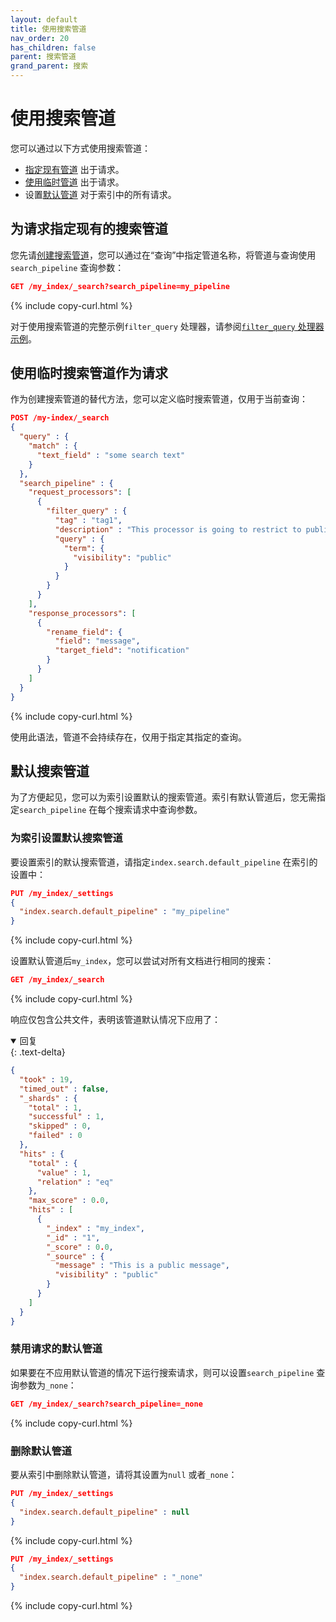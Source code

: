 ```yaml
---
layout: default
title: 使用搜索管道
nav_order: 20
has_children: false
parent: 搜索管道
grand_parent: 搜索
---
```


# 使用搜索管道

您可以通过以下方式使用搜索管道：

- [指定现有管道](#specifying-an-existing-search-pipeline-for-a-request) 出于请求。
- [使用临时管道](#using-a-temporary-search-pipeline-for-a-request) 出于请求。
- 设置[默认管道](#default-search-pipeline) 对于索引中的所有请求。

## 为请求指定现有的搜索管道

您先请[创建搜索管道]({{site.url}}{{site.baseurl}}/search-plugins/search-pipelines/creating-search-pipeline/)，您可以通过在“查询”中指定管道名称，将管道与查询使用`search_pipeline` 查询参数：

```json
GET /my_index/_search?search_pipeline=my_pipeline
```
{% include copy-curl.html %}

对于使用搜索管道的完整示例`filter_query` 处理器，请参阅[`filter_query` 处理器示例]({{site.url}}{{site.baseurl}}/search-plugins/search-pipelines/filter-query-processor#example)。

## 使用临时搜索管道作为请求

作为创建搜索管道的替代方法，您可以定义临时搜索管道，仅用于当前查询：

```json
POST /my-index/_search
{
  "query" : {
    "match" : {
      "text_field" : "some search text"
    }
  },
  "search_pipeline" : {
    "request_processors": [
      {
        "filter_query" : {
          "tag" : "tag1",
          "description" : "This processor is going to restrict to publicly visible documents",
          "query" : {
            "term": {
              "visibility": "public"
            }
          }
        }
      }
    ],
    "response_processors": [
      {
        "rename_field": {
          "field": "message",
          "target_field": "notification"
        }
      }
    ]
  }
}
```
{% include copy-curl.html %}

使用此语法，管道不会持续存在，仅用于指定其指定的查询。

## 默认搜索管道

为了方便起见，您可以为索引设置默认的搜索管道。索引有默认管道后，您无需指定`search_pipeline` 在每个搜索请求中查询参数。

### 为索引设置默认搜索管道

要设置索引的默认搜索管道，请指定`index.search.default_pipeline` 在索引的设置中：

```json
PUT /my_index/_settings 
{
  "index.search.default_pipeline" : "my_pipeline"
}
```
{% include copy-curl.html %}

设置默认管道后`my_index`，您可以尝试对所有文档进行相同的搜索：

```json
GET /my_index/_search
```
{% include copy-curl.html %}

响应仅包含公共文件，表明该管道默认情况下应用了：

<details open markdown="block">
  <summary>
    回复
  </summary>
  {: .text-delta}

```json
{
  "took" : 19,
  "timed_out" : false,
  "_shards" : {
    "total" : 1,
    "successful" : 1,
    "skipped" : 0,
    "failed" : 0
  },
  "hits" : {
    "total" : {
      "value" : 1,
      "relation" : "eq"
    },
    "max_score" : 0.0,
    "hits" : [
      {
        "_index" : "my_index",
        "_id" : "1",
        "_score" : 0.0,
        "_source" : {
          "message" : "This is a public message",
          "visibility" : "public"
        }
      }
    ]
  }
}
```
</details>

### 禁用请求的默认管道

如果要在不应用默认管道的情况下运行搜索请求，则可以设置`search_pipeline` 查询参数为`_none`：

```json
GET /my_index/_search?search_pipeline=_none
```
{% include copy-curl.html %}

### 删除默认管道

要从索引中删除默认管道，请将其设置为`null` 或者`_none`：

```json
PUT /my_index/_settings 
{
  "index.search.default_pipeline" : null
}
```
{% include copy-curl.html %}

```json
PUT /my_index/_settings 
{
  "index.search.default_pipeline" : "_none"
}
```
{% include copy-curl.html %}

